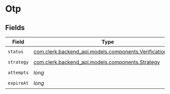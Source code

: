 # Otp


## Fields

| Field                                                                                                       | Type                                                                                                        | Required                                                                                                    | Description                                                                                                 |
| ----------------------------------------------------------------------------------------------------------- | ----------------------------------------------------------------------------------------------------------- | ----------------------------------------------------------------------------------------------------------- | ----------------------------------------------------------------------------------------------------------- |
| `status`                                                                                                    | [com.clerk.backend_api.models.components.VerificationStatus](../../models/components/VerificationStatus.md) | :heavy_check_mark:                                                                                          | N/A                                                                                                         |
| `strategy`                                                                                                  | [com.clerk.backend_api.models.components.Strategy](../../models/components/Strategy.md)                     | :heavy_check_mark:                                                                                          | N/A                                                                                                         |
| `attempts`                                                                                                  | *long*                                                                                                      | :heavy_check_mark:                                                                                          | N/A                                                                                                         |
| `expireAt`                                                                                                  | *long*                                                                                                      | :heavy_check_mark:                                                                                          | N/A                                                                                                         |